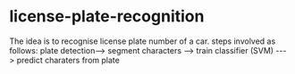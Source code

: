 # license-plate-recognition
The idea is to recognise license plate number of a car. 
steps involved as follows:  plate detection--> segment characters --> train classifier (SVM) ---> predict charaters from plate
